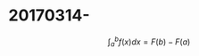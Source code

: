# 20170314-

 <script src="https://cdn.mathjax.org/mathjax/latest/MathJax.js?config=TeX-AMS-MML_HTMLorMML" type="text/javascript"></script>

$$\int^b_af(x)dx=F(b)-F(a)$$

